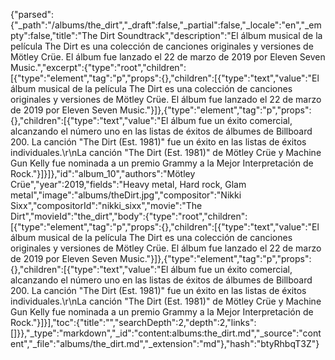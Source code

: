 {"parsed":{"_path":"/albums/the_dirt","_draft":false,"_partial":false,"_locale":"en","_empty":false,"title":"The Dirt Soundtrack","description":"El álbum musical de la película The Dirt es una colección de canciones originales y versiones de Mötley Crüe. El álbum fue lanzado el 22 de marzo de 2019 por Eleven Seven Music.","excerpt":{"type":"root","children":[{"type":"element","tag":"p","props":{},"children":[{"type":"text","value":"El álbum musical de la película The Dirt es una colección de canciones originales y versiones de Mötley Crüe. El álbum fue lanzado el 22 de marzo de 2019 por Eleven Seven Music."}]},{"type":"element","tag":"p","props":{},"children":[{"type":"text","value":"El álbum fue un éxito comercial, alcanzando el número uno en las listas de éxitos de álbumes de Billboard 200. La canción \"The Dirt (Est. 1981)\" fue un éxito en las listas de éxitos individuales.\r\nLa canción \"The Dirt (Est. 1981)\" de Mötley Crüe y Machine Gun Kelly fue nominada a un premio Grammy a la Mejor Interpretación de Rock."}]}]},"id":"album_10","authors":"Mötley Crüe","year":2019,"fields":"Heavy metal, Hard rock, Glam metal","image":"albums/theDirt.jpg","compositor":"Nikki Sixx","compositorId":"nikki_sixx","movie":"The Dirt","movieId":"the_dirt","body":{"type":"root","children":[{"type":"element","tag":"p","props":{},"children":[{"type":"text","value":"El álbum musical de la película The Dirt es una colección de canciones originales y versiones de Mötley Crüe. El álbum fue lanzado el 22 de marzo de 2019 por Eleven Seven Music."}]},{"type":"element","tag":"p","props":{},"children":[{"type":"text","value":"El álbum fue un éxito comercial, alcanzando el número uno en las listas de éxitos de álbumes de Billboard 200. La canción \"The Dirt (Est. 1981)\" fue un éxito en las listas de éxitos individuales.\r\nLa canción \"The Dirt (Est. 1981)\" de Mötley Crüe y Machine Gun Kelly fue nominada a un premio Grammy a la Mejor Interpretación de Rock."}]}],"toc":{"title":"","searchDepth":2,"depth":2,"links":[]}},"_type":"markdown","_id":"content:albums:the_dirt.md","_source":"content","_file":"albums/the_dirt.md","_extension":"md"},"hash":"btyRhbqT3Z"}